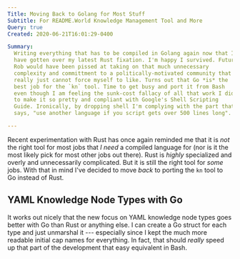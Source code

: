 ```yaml
---
Title: Moving Back to Golang for Most Stuff
Subtitle: For README.World Knowledge Management Tool and More
Query: true
Created: 2020-06-21T16:01:29-0400

Summary: 
  Writing everything that has to be compiled in Golang again now that I
  have gotten over my latest Rust fixation. I'm happy I survived. Future
  Rob would have been pissed at taking on that much unnecessary
  complexity and committment to a politically-motivated community that I
  really just cannot force myself to like. Turns out that Go *is* the
  best job for the `kn` tool. Time to get busy and port it from Bash
  even though I am feeling the sunk-cost fallacy of all that work I did
  to make it so pretty and compliant with Google's Shell Scripting
  Guide. Ironically, by dropping shell I'm complying with the part that
  says, "use another language if you script gets over 500 lines long".

---
```


Recent experimentation with Rust has once again reminded me that it is
*not* the right tool for most jobs that *I need* a compiled language for
(nor is it the most likely pick for most other jobs out there). Rust is
*highly* specialized and overly and unnecessarily complicated. But it is
still the right tool for *some* jobs. With that in mind I've decided to
move *back* to porting the `kn` tool to Go instead of Rust.

## YAML Knowledge Node Types with Go

It works out nicely that the new focus on YAML knowledge node types goes
better with Go than Rust or anything else. I can create a Go struct for
each type and just unmarshal it --- especially since I kept the much
more readable initial cap names for everything. In fact, that should
*really* speed up that part of the development that easy equivalent in
Bash.

